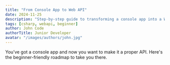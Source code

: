 ```yaml
---
title: "From Console App to Web API"
date: 2024-11-25
description: "Step-by-step guide to transforming a console app into a Web API."
tags: [csharp, webapi, beginner]
author: John Code
authorTitle: Junior Developer
avatar: "/images/authors/john.jpg"
---
```


You’ve got a console app and now you want to make it a proper API. Here's the beginner-friendly roadmap to take you there.